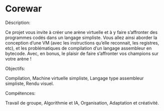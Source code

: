 # Corewar

Déscription:

Ce projet vous invite à créer une arène virtuelle et à y faire s’affronter des programmes codés dans un langage simpliste. Vous allez ainsi aborder la conception d’une VM (avec les instructions qu’elle reconnait, les registres, etc), et les problématiques de compilation d’un langage assembleur en bytecode. Avec, en bonus, le plaisir de faire s’affronter vos champions sur votre arène !

Objectifs:

Compilation, Machine virtuelle simpliste, Langage type assembleur simpliste, Rendu visuel. 

Compétences:

Travail de groupe, Algorithmie et IA, Organisation, Adaptation et créativité.
